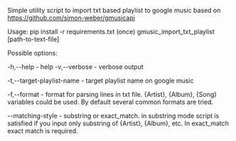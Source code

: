 Simple utility script to import txt based playlist to google music based on https://github.com/simon-weber/gmusicapi

Usage:
pip install -r requirements.txt (once)
gmusic_import_txt_playlist [path-to-text-file]

Possible options:

-h,--help - help
-v,--verbose - verbose output

-t,--target-playlist-name - target playlist name on google music

-f,--format - format for parsing lines in txt file. {Artist}, {Album}, {Song} variables could be used. By default several common formats are tried.

--matching-style - substring or exact_match. in substring mode script is satisfied if you input only substring of {Artist}, {Album}, etc. In exact_match exact match is required.
